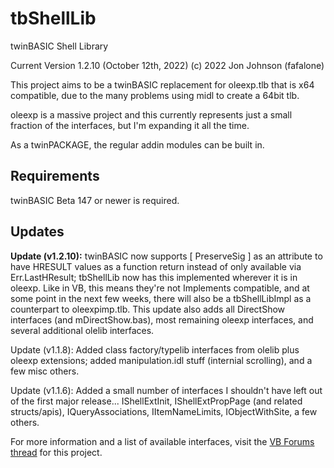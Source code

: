# tbShellLib
twinBASIC Shell Library

Current Version 1.2.10 (October 12th, 2022)
(c) 2022 Jon Johnson (fafalone)

This project aims to be a twinBASIC replacement for oleexp.tlb that is x64 compatible, due to the many problems using midl to create a 64bit tlb.

oleexp is a massive project and this currently represents just a small fraction of the interfaces, but I'm expanding it all the time.

As a twinPACKAGE, the regular addin modules can be built in.

## Requirements

twinBASIC Beta 147 or newer is required.


## Updates

**Update (v1.2.10):** twinBASIC now supports [ PreserveSig ] as an attribute to have HRESULT values as a function return instead of only available via Err.LastHResult; tbShellLib now has this implemented wherever it is in oleexp. Like in VB, this means they're not Implements compatible, and at some point in the next few weeks, there will also be a tbShellLibImpl as a counterpart to oleexpimp.tlb. This update also adds all DirectShow interfaces (and mDirectShow.bas), most remaining oleexp interfaces, and several additional olelib interfaces.

Update (v1.1.8): Added class factory/typelib interfaces from olelib plus oleexp extensions; added manipulation.idl stuff (internial scrolling), and a few misc others.

Update (v1.1.6): Added a small number of interfaces I shouldn't have left out of the first major release... IShellExtInit, IShellExtPropPage (and related structs/apis), IQueryAssociations, IItemNameLimits, IObjectWithSite, a few others. 


For more information and a list of available interfaces, visit the [VB Forums thread](https://www.vbforums.com/showthread.php?897883-twinBASIC-tbShellLib-Shell-Interface-Library-(x64-compatible-successor-to-oleexp)) for this project.

